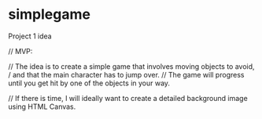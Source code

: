 # simplegame
Project 1 idea

// MVP:

// The idea is to create a simple game that involves moving objects to avoid,
/ and that the main character has to jump over.
// The game will progress until you get hit by one of the objects in your way.

// If there is time, I will ideally want to create a detailed background image using HTML Canvas.
